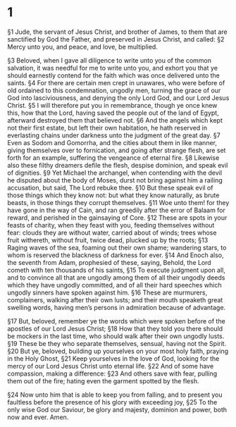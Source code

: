 # 1 
§1 Jude, the servant of Jesus Christ, and brother of James, to them that are sanctified by God the Father, and preserved in Jesus Christ, and called: 
§2 Mercy unto you, and peace, and love, be multiplied. 

§3 Beloved, when I gave all diligence to write unto you of the common salvation, it was needful for me to write unto you, and exhort you that ye should earnestly contend for the faith which was once delivered unto the saints. 
§4 For there are certain men crept in unawares, who were before of old ordained to this condemnation, ungodly men, turning the grace of our God into lasciviousness, and denying the only Lord God, and our Lord Jesus Christ. 
§5 I will therefore put you in remembrance, though ye once knew this, how that the Lord, having saved the people out of the land of Egypt, afterward destroyed them that believed not. 
§6 And the angels which kept not their first estate, but left their own habitation, he hath reserved in everlasting chains under darkness unto the judgment of the great day. 
§7 Even as Sodom and Gomorrha, and the cities about them in like manner, giving themselves over to fornication, and going after strange flesh, are set forth for an example, suffering the vengeance of eternal fire. 
§8 Likewise also these filthy dreamers defile the flesh, despise dominion, and speak evil of dignities. 
§9 Yet Michael the archangel, when contending with the devil he disputed about the body of Moses, durst not bring against him a railing accusation, but said, The Lord rebuke thee. 
§10 But these speak evil of those things which they know not: but what they know naturally, as brute beasts, in those things they corrupt themselves. 
§11 Woe unto them! for they have gone in the way of Cain, and ran greedily after the error of Balaam for reward, and perished in the gainsaying of Core. 
§12 These are spots in your feasts of charity, when they feast with you, feeding themselves without fear: clouds they are without water, carried about of winds; trees whose fruit withereth, without fruit, twice dead, plucked up by the roots; 
§13 Raging waves of the sea, foaming out their own shame; wandering stars, to whom is reserved the blackness of darkness for ever. 
§14 And Enoch also, the seventh from Adam, prophesied of these, saying, Behold, the Lord cometh with ten thousands of his saints, 
§15 To execute judgment upon all, and to convince all that are ungodly among them of all their ungodly deeds which they have ungodly committed, and of all their hard speeches which ungodly sinners have spoken against him. 
§16 These are murmurers, complainers, walking after their own lusts; and their mouth speaketh great swelling words, having men’s persons in admiration because of advantage. 

§17 But, beloved, remember ye the words which were spoken before of the apostles of our Lord Jesus Christ; 
§18 How that they told you there should be mockers in the last time, who should walk after their own ungodly lusts. 
§19 These be they who separate themselves, sensual, having not the Spirit. 
§20 But ye, beloved, building up yourselves on your most holy faith, praying in the Holy Ghost, 
§21 Keep yourselves in the love of God, looking for the mercy of our Lord Jesus Christ unto eternal life. 
§22 And of some have compassion, making a difference: 
§23 And others save with fear, pulling them out of the fire; hating even the garment spotted by the flesh. 

§24 Now unto him that is able to keep you from falling, and to present you faultless before the presence of his glory with exceeding joy, 
§25 To the only wise God our Saviour, be glory and majesty, dominion and power, both now and ever. Amen. 
